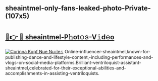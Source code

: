 ## sheaintmel-only-fans​-leaked-photo​-Private-(107x5)


# <h2><a href="https://mediaupload.pro?title=sheaintmel&ref=git">🔗👉 🔴 sheaintmel-P𝚑ot𝚘𝚜-V𝚒d𝚎o</a></h2>

[![Corinna Kopf Nue Nu𝚍e𝚜](https://i.imgur.com/0qMVB7G.gif)](https://mediaupload.pro?title=sheaintmel&ref=git)
Online-influencer-sheaintmel,known-for-publishing-dance-and-lifestyle-content,-including-performances-and-vlogs-on-social-media-platforms.Brilliant-ventriloquist-assistant-sheaintmel,celebrated-for-their-exceptional-abilities-and-accomplishments-in-assisting-ventriloquists.  
